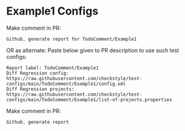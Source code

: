 # Example1 Configs
Make comment in PR:
```
Github, generate report for TodoComment/Example1
```
OR as alternate:
Paste below given to PR description to use such test configs:
```
Report label: TodoComment/Example1
Diff Regression config: https://raw.githubusercontent.com/checkstyle/test-configs/main/TodoComment/Example1/config.xml
Diff Regression projects: https://raw.githubusercontent.com/checkstyle/test-configs/main/TodoComment/Example1/list-of-projects.properties
```
Make comment in PR:
```
Github, generate report
```
